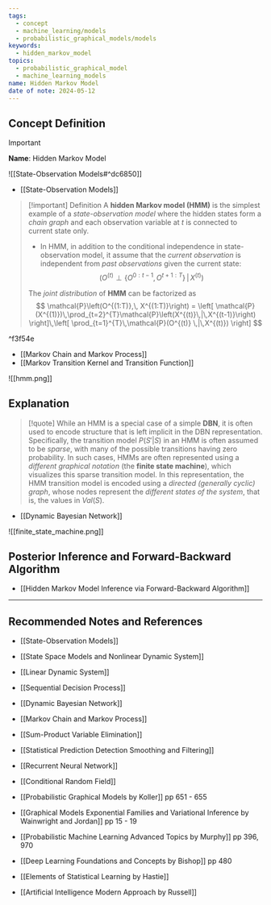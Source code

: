 ```yaml
---
tags:
  - concept
  - machine_learning/models
  - probabilistic_graphical_models/models
keywords:
  - hidden_markov_model
topics:
  - probabilistic_graphical_model
  - machine_learning_models
name: Hidden Markov Model
date of note: 2024-05-12
---
```


## Concept Definition

>[!important]
>**Name**: Hidden Markov Model

![[State-Observation Models#^dc6850]]

- [[State-Observation Models]]

>[!important] Definition
>A **hidden Markov model (HMM)** is the simplest example of a *state-observation model* where the hidden states form a *chain graph* and each observation variable at $t$ is connected to current state only.
>- In HMM, in addition to the conditional independence in state-observation model, it assume that the *current observation* is independent from *past observations* given the current state: $$\left(O^{(t)} \perp \left\{ O^{0:t-1}, O^{t+1:T}\right\}\,|\, X^{(t)}\right)$$
>
>The *joint distribution* of **HMM** can be factorized as
>$$
>\mathcal{P}\left(O^{(1:T)},\, X^{(1:T)}\right) = \left[ \mathcal{P}(X^{(1)})\,\prod_{t=2}^{T}\mathcal{P}\left(X^{(t)}\,|\,X^{(t-1)}\right) \right]\,\left[ \prod_{t=1}^{T}\,\mathcal{P}(O^{(t)} \,|\,X^{(t)}) \right]  
>$$

^f3f54e

- [[Markov Chain and Markov Process]]
- [[Markov Transition Kernel and Transition Function]]


![[hmm.png]]

## Explanation

>[!quote]
>While an HMM is a special case of a simple **DBN**, it is often used to encode structure that is left implicit in the DBN representation. Specifically, the transition model $P (S' | S)$ in an HMM is often assumed to be *sparse*, with many of the possible transitions having zero probability. In such cases, HMMs are often represented using a *different graphical notation* (the **finite state machine**), which visualizes this sparse transition model. In this representation, the HMM transition model is encoded using a *directed (generally cyclic) graph*, whose nodes represent the *different states of the system*, that is, the values in $Val(S)$.

- [[Dynamic Bayesian Network]]

![[finite_state_machine.png]]

## Posterior Inference and Forward-Backward Algorithm

- [[Hidden Markov Model Inference via Forward-Backward Algorithm]]




-----------
##  Recommended Notes and References


- [[State-Observation Models]]
- [[State Space Models and Nonlinear Dynamic System]]
- [[Linear Dynamic System]]
- [[Sequential Decision Process]]
- [[Dynamic Bayesian Network]]
- [[Markov Chain and Markov Process]]
- [[Sum-Product Variable Elimination]]
- [[Statistical Prediction Detection Smoothing and Filtering]]

- [[Recurrent Neural Network]]
- [[Conditional Random Field]]


- [[Probabilistic Graphical Models by Koller]] pp 651 - 655
- [[Graphical Models Exponential Families and Variational Inference by Wainwright and Jordan]] pp 15 - 19
- [[Probabilistic Machine Learning Advanced Topics by Murphy]] pp 396, 970
- [[Deep Learning Foundations and Concepts by Bishop]] pp 480
- [[Elements of Statistical Learning by Hastie]]
- [[Artificial Intelligence Modern Approach by Russell]]